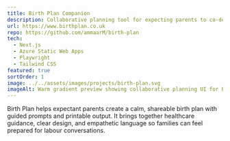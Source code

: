 ```yaml
---
title: Birth Plan Companion
description: Collaborative planning tool for expecting parents to co-design birth plans with their care team.
url: https://www.birthplan.co.uk
repo: https://github.com/ammaarM/birth-plan
tech:
  - Next.js
  - Azure Static Web Apps
  - Playwright
  - Tailwind CSS
featured: true
sortOrder: 1
image: ../../assets/images/projects/birth-plan.svg
imageAlt: Warm gradient preview showing collaborative planning UI for Birth Plan Companion
---
```

Birth Plan helps expectant parents create a calm, shareable birth plan with guided prompts and printable output. It brings
together healthcare guidance, clear design, and empathetic language so families can feel prepared for labour conversations.
